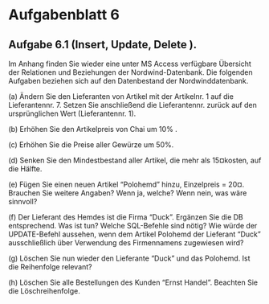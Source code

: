 # Aufgabenblatt 6

## Aufgabe 6.1 (Insert, Update, Delete ).
Im Anhang finden Sie wieder eine unter MS Access verfügbare Übersicht der Relationen und Beziehungen der Nordwind-Datenbank. Die folgenden Aufgaben beziehen sich auf den
Datenbestand der Nordwinddatenbank.

(a) Ändern Sie den Lieferanten von Artikel mit der Artikelnr. 1 auf die Lieferantennr. 7. Setzen Sie anschließend die Lieferantennr. zurück auf den ursprünglichen Wert (Lieferantennr. 1).

(b) Erhöhen Sie den Artikelpreis von Chai um 10% .

(c) Erhöhen Sie die Preise aller Gewürze um 50%.

(d) Senken Sie den Mindestbestand aller Artikel, die mehr als 15¤kosten, auf die Hälfte.

(e) Fügen Sie einen neuen Artikel “Polohemd” hinzu, Einzelpreis = 20¤. Brauchen Sie weitere Angaben? Wenn ja, welche? Wenn nein, was wäre sinnvoll?

(f) Der Lieferant des Hemdes ist die Firma “Duck”. Ergänzen Sie die DB entsprechend. Was ist tun? Welche SQL-Befehle sind nötig? Wie würde der UPDATE-Befehl aussehen, wenn dem Artikel Polohemd der Lieferant “Duck” ausschließlich über Verwendung des Firmennamens zugewiesen wird?

(g) Löschen Sie nun wieder den Lieferante “Duck” und das Polohemd. Ist die Reihenfolge relevant?

(h) Löschen Sie alle Bestellungen des Kunden “Ernst Handel”. Beachten Sie die Löschreihenfolge.
